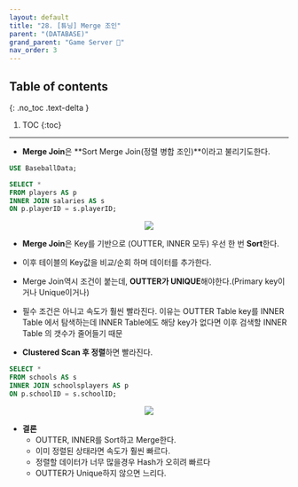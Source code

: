 ```yaml
---
layout: default
title: "28. [튜닝] Merge 조인"
parent: "(DATABASE)"
grand_parent: "Game Server 👾"
nav_order: 3
---
```


## Table of contents
{: .no_toc .text-delta }

1. TOC
{:toc}

---

* **Merge Join**은 **Sort Merge Join(정렬 병합 조인)**이라고 불리기도한다.

```sql
USE BaseballData;

SELECT *
FROM players AS p
INNER JOIN salaries AS s
ON p.playerID = s.playerID;
```

<p align="center">
  <img src="https://taehyungs-programming-blog.github.io/blog/assets/images/database/basic-28-1.png"/>
</p>

* **Merge Join**은 Key를 기반으로 (OUTTER, INNER 모두) 우선 한 번 **Sort**한다.
* 이후 테이블의 Key값을 비교/순회 하며 데이터를 추가한다.

* Merge Join역시 조건이 붙는데, **OUTTER가 UNIQUE**해야한다.(Primary key이거나 Unique이거나)
* 필수 조건은 아니고 속도가 훨씬 빨라진다. 이유는 OUTTER Table key를 INNER Table 에서 탐색하는데 INNER Table에도 해당 key가 없다면 이후 검색할 INNER Table 의 갯수가 줄어들기 때문<br>
* **Clustered Scan 후 정렬**하면 빨라진다.

```sql
SELECT *
FROM schools AS s
INNER JOIN schoolsplayers AS p
ON p.schoolID = s.schoolID;
```

<p align="center">
  <img src="https://taehyungs-programming-blog.github.io/blog/assets/images/database/basic-28-2.png"/>
</p>

* **결론**
  * OUTTER, INNER를 Sort하고 Merge한다.
  * 이미 정렬된 상태라면 속도가 훨씬 빠르다.
  * 정렬할 데이터가 너무 많을경우 Hash가 오히려 빠르다
  * OUTTER가 Unique하지 않으면 느리다.